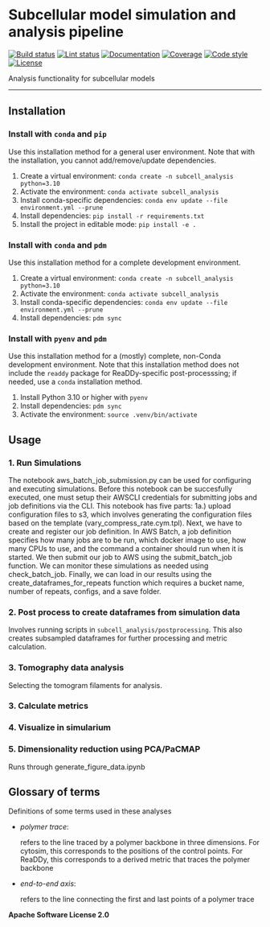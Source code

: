 # Subcellular model simulation and analysis pipeline

[![Build status](https://simularium.github.io/subcell-analysis/_badges/build.svg)](https://github.com/simularium/subcell-analysis/actions?query=workflow%3Abuild)
[![Lint status](https://simularium.github.io/subcell-analysis/_badges/lint.svg)](https://github.com/simularium/subcell-analysis/actions?query=workflow%3Alint)
[![Documentation](https://simularium.github.io/subcell-analysis/_badges/documentation.svg)](https://simularium.github.io/subcell-analysis/)
[![Coverage](https://simularium.github.io/subcell-analysis/_badges/coverage.svg)](https://simularium.github.io/subcell-analysis/_coverage/)
[![Code style](https://simularium.github.io/subcell-analysis/_badges/style.svg)](https://github.com/psf/black)
[![License](https://simularium.github.io/subcell-analysis/_badges/license.svg)](https://github.com/simularium/subcell-analysis/blob/main/LICENSE)

Analysis functionality for subcellular models

---

## Installation

### Install with `conda` and `pip`

Use this installation method for a general user environment.
Note that with the installation, you cannot add/remove/update dependencies.

1. Create a virtual environment: `conda create -n subcell_analysis python=3.10`
2. Activate the environment: `conda activate subcell_analysis`
3. Install conda-specific dependencies: `conda env update --file environment.yml --prune`
4. Install dependencies: `pip install -r requirements.txt`
5. Install the project in editable mode: `pip install -e .`

### Install with `conda` and `pdm`

Use this installation method for a complete development environment.

1. Create a virtual environment: `conda create -n subcell_analysis python=3.10`
2. Activate the environment: `conda activate subcell_analysis`
3. Install conda-specific dependencies: `conda env update --file environment.yml --prune`
4. Install dependencies: `pdm sync`

### Install with `pyenv` and `pdm`

Use this installation method for a (mostly) complete, non-Conda development environment.
Note that this installation method does not include the `readdy` package for ReaDDy-specific post-processsing; if needed, use a `conda` installation method.

1. Install Python 3.10 or higher with `pyenv`
2. Install dependencies: `pdm sync`
3. Activate the environment: `source .venv/bin/activate`

## Usage

### 1. Run Simulations
The notebook aws_batch_job_submission.py can be used for configuring and executing simulations. Before this notebook can be succesfully executed, one must setup their AWSCLI credentials for submitting jobs and job definitions via the CLI. This notebook has five parts: 1a.) upload configuration files to s3, which involves generating the configuration files based on the template (vary_compress_rate.cym.tpl). Next, we have to create and register our job definition. In AWS Batch, a job definition specifies how many jobs are to be run, which docker image to use, how many CPUs to use, and the command a container should run when it is started.  We then submit our job to AWS using the submit_batch_job function. We can monitor these simulations as needed using check_batch_job. Finally, we can load in our results using the create_dataframes_for_repeats function which requires a bucket name, number of repeats, configs, and a save folder.

### 2. Post process to create dataframes from simulation data
Involves running scripts in `subcell_analysis/postprocessing`. This also creates subsampled dataframes for further processing and metric calculation.

### 3. Tomography data analysis
Selecting the tomogram filaments for analysis.

### 3. Calculate metrics

### 4. Visualize in simularium

### 5. Dimensionality reduction using PCA/PaCMAP
Runs through generate_figure_data.ipynb


## Glossary of terms
Definitions of some terms used in these analyses
* *polymer trace*:

    refers to the line traced by a polymer backbone in three dimensions. For cytosim, this corresponds to the positions of the control points. For ReaDDy, this corresponds to a derived metric that traces the polymer backbone

* *end-to-end axis*:

    refers to the line connecting the first and last points of a polymer trace

**Apache Software License 2.0**

